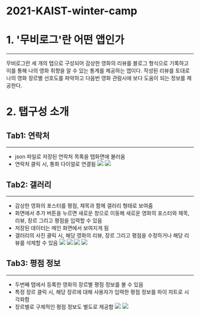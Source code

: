 # 2021-KAIST-winter-camp

# 1. '무비로그'란 어떤 앱인가
--------------------------
 무비로그란 세 개의 탭으로 구성되어 감상한 영화의 리뷰를 블로그 형식으로 기록하고 이를 통해 나의 영화 취향을 알 수 있는 통계를 제공하는 앱이다. 작성된 리뷰를 토대로 나의 영화 장르별 선호도를 파악하고 다음번 영화 관람시에 보다 도움이 되는 정보를 제공한다.
 
 # 2. 탭구성 소개
 ## Tab1: 연락처
---------------------------
 - json 파일로 저장된 연락처 목록을 탭화면에 불러옴 
 - 연락처 클릭 시, 통화 다이얼로 연결됨
 ![](https://github.com/Jongjunp/2021-KAIST-winter-camp/blob/main/Camera%20Roll/KakaoTalk_20220103_163717928.png)
 ![](https://github.com/Jongjunp/2021-KAIST-winter-camp/blob/main/Camera%20Roll/KakaoTalk_20220103_163717928_01.png)
 
 ## Tab2: 갤러리
 ---------------------------
 - 감상한 영화의 포스터를 평점, 제목과 함께 갤러리 형태로 보여줌 
 - 화면에서 추가 버튼을 누르면 새로운 창으로 이동해 새로운 영화의 포스터와 제목, 리뷰, 장르 그리고 평점을 입력할 수 있음 
 - 저장된 데이터는 메인 화면에서 보여지게 됨
 - 갤러리의 사진 클릭 시, 해당 영화의 리뷰, 장르 그리고 평점을 수정하거나 해당 리뷰를 삭제할 수 있음
 ![](https://github.com/Jongjunp/2021-KAIST-winter-camp/blob/main/Camera%20Roll/KakaoTalk_20220103_164119669.png)
 ![](https://github.com/Jongjunp/2021-KAIST-winter-camp/blob/main/Camera%20Roll/KakaoTalk_20220103_164151134.png)
 ![](https://github.com/Jongjunp/2021-KAIST-winter-camp/blob/main/Camera%20Roll/KakaoTalk_20220103_164253662.png)
 ![](https://github.com/Jongjunp/2021-KAIST-winter-camp/blob/main/Camera%20Roll/KakaoTalk_20220103_164341863.png)

## Tab3: 평점 정보
----------------------------
- 두번째 탭에서 등록한 영화의 장르별 평점 정보를 볼 수 있음
- 특정 장르 클릭 시, 해당 장르에 대해 사용자가 입력한 평점 정보를 파이 차트로 시각화함
- 장르별로 구체적인 평점 정보도 별도로 제공함
![](https://github.com/Jongjunp/2021-KAIST-winter-camp/blob/main/Camera%20Roll/KakaoTalk_20220103_164609862.png)
![](https://github.com/Jongjunp/2021-KAIST-winter-camp/blob/main/Camera%20Roll/KakaoTalk_20220103_164609862_01.png)
